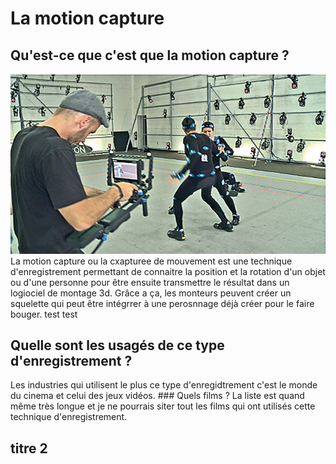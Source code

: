 # La motion capture

## Qu'est-ce que c'est que la motion capture ?
![image motion capture](/image/motion_deux_acteurs.jpg)
La motion capture ou la cxapturee de mouvement est une technique d'enregistrement permettant de connaitre la position et la rotation d'un objet ou d'une personne pour être ensuite transmettre le résultat dans un logiociel de montage 3d. Grâce a ça, les monteurs peuvent créer un squelette qui peut être intégrrer à une perosnnage déjà créer pour le faire bouger. 
 test test 

   ## Quelle sont les usagés de ce type d'enregistrement ?
   Les industries qui utilisent le plus ce type d'enregidtrement c'est le monde du cinema et celui des jeux vidéos.
    ### Quels films ?
    La liste est quand même très longue et je ne pourrais siter tout les films qui ont utilisés cette technique d'enregistrement. 


## titre 2
